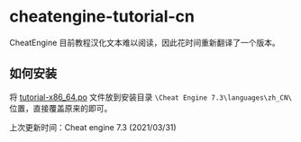 # cheatengine-tutorial-cn
CheatEngine 目前教程汉化文本难以阅读，因此花时间重新翻译了一个版本。

## 如何安装
将 [tutorial-x86_64.po](https://github.com/XHXIAIEIN/cheatengine-tutorial-cn/blob/main/tutorial-x86_64.po) 文件放到安装目录 `\Cheat Engine 7.3\languages\zh_CN\` 位置，直接覆盖原来的即可。

上次更新时间：Cheat engine 7.3 (2021/03/31)
